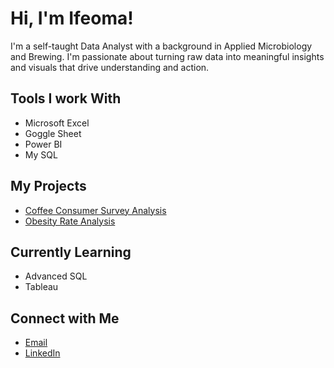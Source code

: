 # Hi, I'm Ifeoma!

I'm a self-taught Data Analyst with a background in Applied Microbiology and Brewing. I'm passionate about turning raw data into meaningful insights and visuals that drive understanding and action.

## Tools I work With
- Microsoft Excel
- Goggle Sheet
- Power BI
- My SQL

## My Projects
- [Coffee Consumer Survey Analysis](https://github.com/Ifeoma-portfoilo/Coffee-Consumer-Survey-Analysis)
- [Obesity Rate Analysis](https://github.com/Ifeoma-portfoilo/Obesity-Rate-Analysis)

## Currently Learning
- Advanced SQL
- Tableau

## Connect with Me
- [Email](ifeomaigwetu2016@gmail.com)
- [LinkedIn](www.linkedin.com/in/ifeoma-igwetu)
